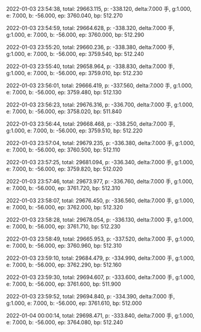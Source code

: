 2022-01-03 23:54:38, total: 29663.115, p: -338.120, delta:7.000 手, g:1.000, e: 7.000, b: -56.000, ep: 3760.040, bp: 512.270

2022-01-03 23:54:59, total: 29664.628, p: -338.320, delta:7.000 手, g:1.000, e: 7.000, b: -56.000, ep: 3760.000, bp: 512.290

2022-01-03 23:55:20, total: 29660.236, p: -338.380, delta:7.000 手, g:1.000, e: 7.000, b: -56.000, ep: 3759.540, bp: 512.240

2022-01-03 23:55:40, total: 29658.964, p: -338.830, delta:7.000 手, g:1.000, e: 7.000, b: -56.000, ep: 3759.010, bp: 512.230

2022-01-03 23:56:01, total: 29666.419, p: -337.560, delta:7.000 手, g:1.000, e: 7.000, b: -56.000, ep: 3759.480, bp: 512.130

2022-01-03 23:56:23, total: 29676.316, p: -336.700, delta:7.000 手, g:1.000, e: 7.000, b: -56.000, ep: 3758.020, bp: 511.840

2022-01-03 23:56:44, total: 29668.468, p: -338.250, delta:7.000 手, g:1.000, e: 7.000, b: -56.000, ep: 3759.510, bp: 512.220

2022-01-03 23:57:04, total: 29679.235, p: -336.380, delta:7.000 手, g:1.000, e: 7.000, b: -56.000, ep: 3760.500, bp: 512.110

2022-01-03 23:57:25, total: 29681.094, p: -336.340, delta:7.000 手, g:1.000, e: 7.000, b: -56.000, ep: 3759.820, bp: 512.020

2022-01-03 23:57:46, total: 29673.977, p: -336.760, delta:7.000 手, g:1.000, e: 7.000, b: -56.000, ep: 3761.720, bp: 512.310

2022-01-03 23:58:07, total: 29676.450, p: -336.560, delta:7.000 手, g:1.000, e: 7.000, b: -56.000, ep: 3762.000, bp: 512.320

2022-01-03 23:58:28, total: 29678.054, p: -336.130, delta:7.000 手, g:1.000, e: 7.000, b: -56.000, ep: 3761.710, bp: 512.230

2022-01-03 23:58:49, total: 29665.953, p: -337.520, delta:7.000 手, g:1.000, e: 7.000, b: -56.000, ep: 3760.960, bp: 512.310

2022-01-03 23:59:10, total: 29684.479, p: -334.990, delta:7.000 手, g:1.000, e: 7.000, b: -56.000, ep: 3762.290, bp: 512.160

2022-01-03 23:59:30, total: 29694.607, p: -333.600, delta:7.000 手, g:1.000, e: 7.000, b: -56.000, ep: 3761.600, bp: 511.900

2022-01-03 23:59:52, total: 29694.840, p: -334.390, delta:7.000 手, g:1.000, e: 7.000, b: -56.000, ep: 3761.610, bp: 512.000

2022-01-04 00:00:14, total: 29698.471, p: -333.840, delta:7.000 手, g:1.000, e: 7.000, b: -56.000, ep: 3764.080, bp: 512.240